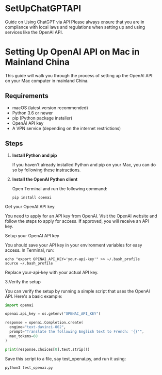 # SetUpChatGPTAPI
Guide on Using ChatGPT via API
Please always ensure that you are in compliance with local laws and regulations when setting up and using services like the OpenAI API.

# Setting Up OpenAI API on Mac in Mainland China

This guide will walk you through the process of setting up the OpenAI API on your Mac computer in mainland China.

## Requirements

- macOS (latest version recommended)
- Python 3.6 or newer
- pip (Python package installer)
- OpenAI API key
- A VPN service (depending on the internet restrictions)

## Steps

1. **Install Python and pip**

   If you haven't already installed Python and pip on your Mac, you can do so by following these [instructions](https://docs.python-guide.org/starting/install3/osx/).

2. **Install the OpenAI Python client**

   Open Terminal and run the following command:

   ```shell
   pip install openai
   ```

Get your OpenAI API key

You need to apply for an API key from OpenAI. Visit the OpenAI website and follow the steps to apply for access. If approved, you will receive an API key.

Setup your OpenAI API key

You should save your API key in your environment variables for easy access. In Terminal, run:

   ```shell
   echo "export OPENAI_API_KEY='your-api-key'" >> ~/.bash_profile
   source ~/.bash_profile
   ```

Replace your-api-key with your actual API key.

3.Verify the setup

You can verify the setup by running a simple script that uses the OpenAI API. Here's a basic example:

```python
import openai

openai.api_key = os.getenv("OPENAI_API_KEY")

response = openai.Completion.create(
  engine="text-davinci-002",
  prompt="Translate the following English text to French: '{}'",
  max_tokens=60
)

print(response.choices[0].text.strip())

```

Save this script to a file, say test_openai.py, and run it using:

```shell
python3 test_openai.py
```

